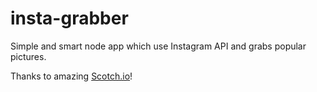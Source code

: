 # insta-grabber

Simple and smart node app which use Instagram API and grabs popular pictures.

Thanks to amazing [Scotch.io](www.scotch.io)!
